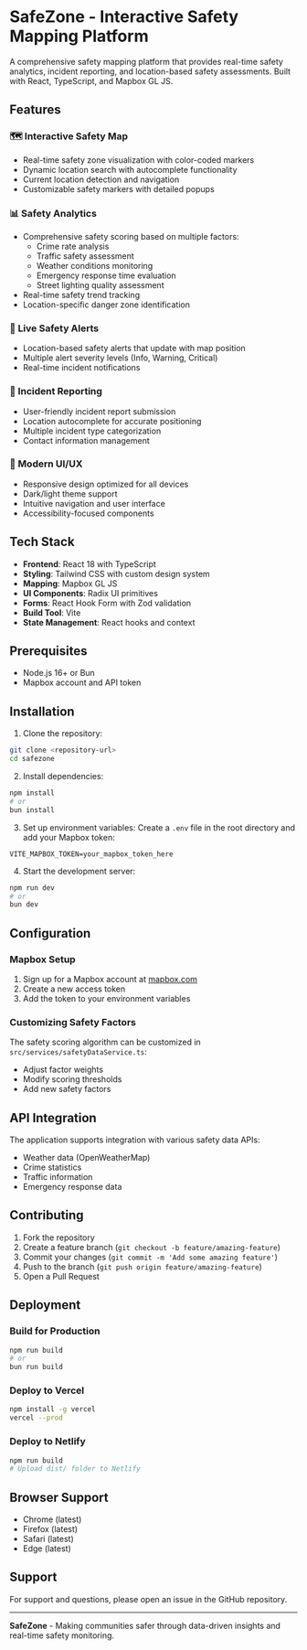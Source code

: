 # SafeZone - Interactive Safety Mapping Platform

A comprehensive safety mapping platform that provides real-time safety analytics, incident reporting, and location-based safety assessments. Built with React, TypeScript, and Mapbox GL JS.

## Features

### 🗺️ Interactive Safety Map
- Real-time safety zone visualization with color-coded markers
- Dynamic location search with autocomplete functionality
- Current location detection and navigation
- Customizable safety markers with detailed popups

### 📊 Safety Analytics
- Comprehensive safety scoring based on multiple factors:
  - Crime rate analysis
  - Traffic safety assessment
  - Weather conditions monitoring
  - Emergency response time evaluation
  - Street lighting quality assessment
- Real-time safety trend tracking
- Location-specific danger zone identification

### 🚨 Live Safety Alerts
- Location-based safety alerts that update with map position
- Multiple alert severity levels (Info, Warning, Critical)
- Real-time incident notifications

### 📝 Incident Reporting
- User-friendly incident report submission
- Location autocomplete for accurate positioning
- Multiple incident type categorization
- Contact information management

### 🎨 Modern UI/UX
- Responsive design optimized for all devices
- Dark/light theme support
- Intuitive navigation and user interface
- Accessibility-focused components

## Tech Stack

- **Frontend**: React 18 with TypeScript
- **Styling**: Tailwind CSS with custom design system
- **Mapping**: Mapbox GL JS
- **UI Components**: Radix UI primitives
- **Forms**: React Hook Form with Zod validation
- **Build Tool**: Vite
- **State Management**: React hooks and context

## Prerequisites

- Node.js 16+ or Bun
- Mapbox account and API token

## Installation

1. Clone the repository:
```bash
git clone <repository-url>
cd safezone
```

2. Install dependencies:
```bash
npm install
# or
bun install
```

3. Set up environment variables:
Create a `.env` file in the root directory and add your Mapbox token:
```
VITE_MAPBOX_TOKEN=your_mapbox_token_here
```

4. Start the development server:
```bash
npm run dev
# or
bun dev
```

## Configuration

### Mapbox Setup
1. Sign up for a Mapbox account at [mapbox.com](https://www.mapbox.com)
2. Create a new access token
3. Add the token to your environment variables

### Customizing Safety Factors
The safety scoring algorithm can be customized in `src/services/safetyDataService.ts`:
- Adjust factor weights
- Modify scoring thresholds
- Add new safety factors


## API Integration

The application supports integration with various safety data APIs:
- Weather data (OpenWeatherMap)
- Crime statistics
- Traffic information
- Emergency response data


## Contributing

1. Fork the repository
2. Create a feature branch (`git checkout -b feature/amazing-feature`)
3. Commit your changes (`git commit -m 'Add some amazing feature'`)
4. Push to the branch (`git push origin feature/amazing-feature`)
5. Open a Pull Request

## Deployment

### Build for Production
```bash
npm run build
# or
bun run build
```

### Deploy to Vercel
```bash
npm install -g vercel
vercel --prod
```

### Deploy to Netlify
```bash
npm run build
# Upload dist/ folder to Netlify
```

## Browser Support

- Chrome (latest)
- Firefox (latest)
- Safari (latest)
- Edge (latest)

## Support

For support and questions, please open an issue in the GitHub repository.

---

**SafeZone** - Making communities safer through data-driven insights and real-time safety monitoring.
